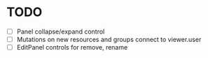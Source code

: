# TODO

- [ ] Panel collapse/expand control
- [ ] Mutations on new resources and groups connect to viewer.user
- [ ] EditPanel controls for remove, rename
